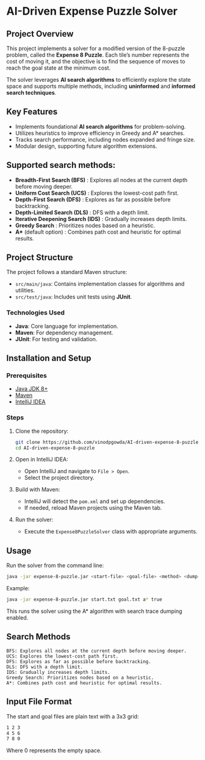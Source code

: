 # AI-Driven Expense Puzzle Solver

## Project Overview

This project implements a solver for a modified version of the 8-puzzle problem, called the **Expense 8 Puzzle**. Each tile’s number represents the cost of moving it, and the objective is to find the sequence of moves to reach the goal state at the minimum cost.

The solver leverages **AI search algorithms** to efficiently explore the state space and supports multiple methods, including **uninformed** and **informed search techniques**.


## Key Features

- Implements foundational **AI search algorithms** for problem-solving.
- Utilizes heuristics to improve efficiency in Greedy and A* searches.
- Tracks search performance, including nodes expanded and fringe size.
- Modular design, supporting future algorithm extensions.


## Supported search methods:
- **Breadth-First Search (BFS)** : Explores all nodes at the current depth before moving deeper.
- **Uniform Cost Search (UCS)** : Explores the lowest-cost path first.
- **Depth-First Search (DFS)** : Explores as far as possible before backtracking.
- **Depth-Limited Search (DLS)** : DFS with a depth limit.
- **Iterative Deepening Search (IDS)** : Gradually increases depth limits.
- **Greedy Search** : Prioritizes nodes based on a heuristic.
- **A\*** (default option) : Combines path cost and heuristic for optimal results.  

    
## Project Structure

The project follows a standard Maven structure:
- `src/main/java`: Contains implementation classes for algorithms and utilities.
- `src/test/java`: Includes unit tests using **JUnit**.

### Technologies Used
- **Java**: Core language for implementation.
- **Maven**: For dependency management.
- **JUnit**: For testing and validation.


## Installation and Setup

### Prerequisites
- [Java JDK 8+](https://www.oracle.com/java/technologies/javase-jdk11-downloads.html)
- [Maven](https://maven.apache.org/download.cgi)
- [IntelliJ IDEA](https://www.jetbrains.com/idea/download/)

### Steps
1. Clone the repository:
    ```bash
    git clone https://github.com/vinodpgowda/AI-driven-expense-8-puzzle.git
    cd AI-driven-expense-8-puzzle
    ```

2. Open in IntelliJ IDEA:
    - Open IntelliJ and navigate to `File > Open`.
    - Select the project directory.

3. Build with Maven:
    - IntelliJ will detect the `pom.xml` and set up dependencies.
    - If needed, reload Maven projects using the Maven tab.

4. Run the solver:
    - Execute the `Expense8PuzzleSolver` class with appropriate arguments.


## Usage

Run the solver from the command line:
```bash
java -jar expense-8-puzzle.jar <start-file> <goal-file> <method> <dump-flag>
```

Example:
```bash
java -jar expense-8-puzzle.jar start.txt goal.txt a* true
```
This runs the solver using the A* algorithm with search trace dumping enabled.  

  
## Search Methods

    BFS: Explores all nodes at the current depth before moving deeper.
    UCS: Explores the lowest-cost path first.
    DFS: Explores as far as possible before backtracking.
    DLS: DFS with a depth limit.
    IDS: Gradually increases depth limits.
    Greedy Search: Prioritizes nodes based on a heuristic.
    A*: Combines path cost and heuristic for optimal results.


## Input File Format

The start and goal files are plain text with a 3x3 grid:
```bash
1 2 3  
4 5 6  
7 8 0
```
Where 0 represents the empty space.
